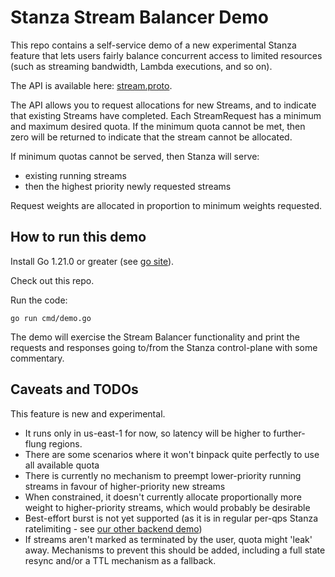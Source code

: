 # Stanza Stream Balancer Demo

This repo contains a self-service demo of a new experimental Stanza feature that lets users fairly balance concurrent access to 
limited resources (such as streaming bandwidth, Lambda executions, and so on).

The API is available here: [stream.proto](https://github.com/StanzaSystems/apis/blob/main/stanza/hub/v1/stream.proto).

The API allows you to request allocations for new Streams, and to indicate that existing Streams have completed.
Each StreamRequest has a minimum and maximum desired quota. If the minimum quota cannot be met, then zero will be returned to indicate that the stream cannot be allocated.

If minimum quotas cannot be served, then Stanza will serve:
 * existing running streams
 * then the highest priority newly requested streams

Request weights are allocated in proportion to minimum weights requested.

## How to run this demo

Install Go 1.21.0 or greater (see [go site](https://go.dev/doc/install)).

Check out this repo.

Run the code:
```
go run cmd/demo.go
```

The demo will exercise the Stream Balancer functionality and print the requests and responses going to/from the Stanza control-plane 
with some commentary.

## Caveats and TODOs

This feature is new and experimental. 
 * It runs only in us-east-1 for now, so latency will be higher to further-flung regions. 
 * There are some scenarios where it won't binpack quite perfectly to use all available quota
 * There is currently no mechanism to preempt lower-priority running streams in favour of higher-priority new streams
 * When constrained, it doesn't currently allocate proportionally more weight to higher-priority streams, which would probably be desirable
 * Best-effort burst is not yet supported (as it is in regular per-qps Stanza ratelimiting - see [our other backend demo](https://github.com/StanzaSystems/stanza-api-demo))
 * If streams aren't marked as terminated by the user, quota might 'leak' away. Mechanisms to prevent this should be added, including a full state resync and/or a TTL mechanism as a fallback.
